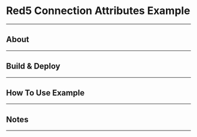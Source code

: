 # Red5 Connection Attributes Example
---

## About
---


## Build & Deploy
---


## How To Use Example
---


## Notes
---
